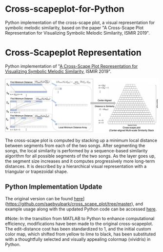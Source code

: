 # Cross-scapeplot-for-Python
Python implementation of the cross-scape plot, a visual representation for symbolic melodic similarity, based on the paper "A Cross-Scape Plot Representation for Visualizing Symbolic Melodic Similarity, ISMIR 2019".

# Cross-Scapeplot Representation

Python implementation of "[A Cross-Scape Plot Representation for Visualizing Symbolic Melodic Similarity](http://archives.ismir.net/ismir2019/paper/000050.pdf), ISMIR 2019".

![alt tag](cross_scape_plot.png)
 
The cross-scape plot is computed by stacking up a minimum local distance between segments from each of the two songs. After segmenting the songs, the local similarity is performed by a sequence-based similarity algorithm for all possible segments of the two songs. As the layer goes up, the segment size increases and it computes progressively more long-term distances. It is described by a hierarchical visual representation with a triangular or trapezoidal shape.

## Python Implementation Update

The original version can be found [here]([http:example)](https://github.com/saebyulpark/cross_scape_plot/tree/master), and example usage along with the updated Python code can be accessed [here]([https://colab.research.google.com/drive/1KDqgw9BaOmQ_iGCJVHbI9e9OexynIdPj?usp=sharing](https://colab.research.google.com/drive/1KDqgw9BaOmQ_iGCJVHbI9e9OexynIdPj?usp=sharing)).


#Note: In the transition from MATLAB to Python to enhance computational efficiency, modifications have been made to the original cross-scapeplot. The edit-distance cost has been standardized to 1, and the initial custom color map, which shifted from yellow to lime to black, has been substituted with a thoughtfully selected and visually appealing colormap (vividris) in Python.



